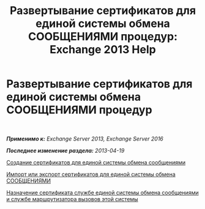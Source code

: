 ﻿---
title: 'Развертывание сертификатов для единой системы обмена СООБЩЕНИЯМИ процедур: Exchange 2013 Help'
TOCTitle: Развертывание сертификатов для единой системы обмена СООБЩЕНИЯМИ процедур
ms:assetid: 21631c68-86ad-4f00-a1eb-dcc2758f6bf0
ms:mtpsurl: https://technet.microsoft.com/ru-ru/library/Dn205139(v=EXCHG.150)
ms:contentKeyID: 54652111
ms.date: 05/22/2018
mtps_version: v=EXCHG.150
ms.translationtype: MT
---

# Развертывание сертификатов для единой системы обмена СООБЩЕНИЯМИ процедур

 

_**Применимо к:** Exchange Server 2013, Exchange Server 2016_

_**Последнее изменение раздела:** 2013-04-19_

[Создание сертификатов для единой системы обмена сообщениями](create-certificates-for-um-exchange-2013-help.md)

[Импорт или экспорт сертификатов для единой системы обмена СООБЩЕНИЯМИ](import-or-export-certificates-for-um-exchange-2013-help.md)

[Назначение сертификата службе единой системы обмена сообщениями и службе маршрутизатора вызовов этой системы](assign-a-certificate-to-the-um-and-um-call-router-services-exchange-2013-help.md)

